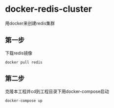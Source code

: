 # docker-redis-cluster
用docker来创建redis集群

## 第一步
下载redis镜像
```
docker pull redis
```
## 第二步
克隆本工程并cd到工程目录下用docker-compose启动
```
docker-compose up
```
